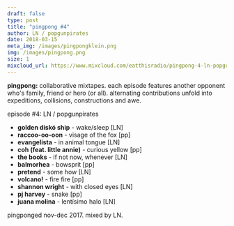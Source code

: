 ```yaml
---
draft: false
type: post
title: "pingpong #4" 
author: LN / popgunpirates
date: 2018-03-15
meta_img: /images/pingpongklein.png
img: /images/pingpong.png
size: 1
mixcloud_url: https://www.mixcloud.com/eatthisradio/pingpong-4-ln-popgunpirates/
---
```


**pingpong:** collaborative mixtapes. 
each episode features another opponent who's family, friend or hero (or all). alternating contributions unfold into expeditions, collisions, constructions and awe.

episode #4: LN / popgunpirates

- **golden diskó ship** - wake/sleep [LN]
- **raccoo-oo-oon** - visage of the fox [pp]
- **evangelista** - in animal tongue [LN]
- **coh (feat. little annie)** - curious yellow [pp]
- **the books** - if not now, whenever [LN]
- **balmorhea** - bowsprit [pp]
- **pretend** - some how [LN]
- **volcano!** - fire fire [pp]
- **shannon wright** - with closed eyes [LN]
- **pj harvey** - snake [pp]
- **juana molina** - lentísimo halo [LN]

pingponged nov-dec 2017. 
mixed by LN.